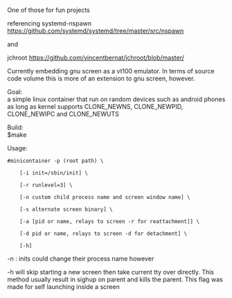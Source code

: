 One of those for fun projects

referencing systemd-nspawn https://github.com/systemd/systemd/tree/master/src/nspawn

and

jchroot https://github.com/vincentbernat/jchroot/blob/master/

Currently embedding gnu screen as a vt100 emulator. In terms of source code volume this is more of an extension to gnu screen, however.

Goal: \
a simple linux container that run on random devices such as android phones as long as kernel supports CLONE_NEWNS, CLONE_NEWPID, CLONE_NEWIPC and CLONE_NEWUTS

Build:\
$make

Usage: 

	#minicontainer -p (root path) \

		[-i init=/sbin/init] \
	
		[-r runlevel=3] \
	
		[-n custom child process name and screen window name] \
	
		[-s alternate screen binary] \
	
		[-a [pid or name, relays to screen -r for reattachment]] \
		
		[-d pid or name, relays to screen -d for detachment] \
		
		[-h]

-n : inits could change their process name however
	
-h will skip starting a new screen then take current tty over directly. This method usually result in sighup on parent and kills the parent. This flag was made for self launching inside a screen 
